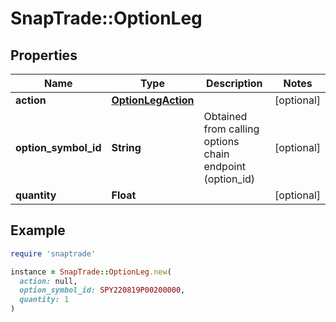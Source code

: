 # SnapTrade::OptionLeg

## Properties

| Name | Type | Description | Notes |
| ---- | ---- | ----------- | ----- |
| **action** | [**OptionLegAction**](OptionLegAction.md) |  | [optional] |
| **option_symbol_id** | **String** | Obtained from calling options chain endpoint (option_id) | [optional] |
| **quantity** | **Float** |  | [optional] |

## Example

```ruby
require 'snaptrade'

instance = SnapTrade::OptionLeg.new(
  action: null,
  option_symbol_id: SPY220819P00200000,
  quantity: 1
)
```

